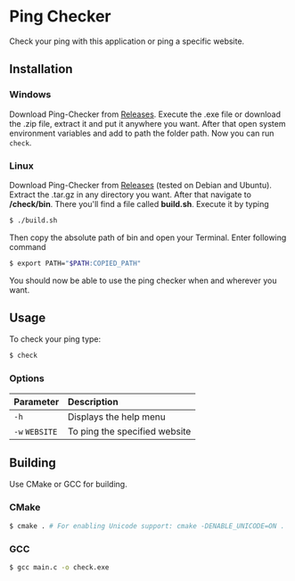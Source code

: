 
# Ping Checker

Check your ping with this application or ping a specific website.


## Installation

### Windows

Download Ping-Checker from [Releases](https://github.com/mcshept/Ping-Checker/releases/latest). Execute the .exe file or download the .zip file, extract it and put it anywhere you want. After that open system environment variables and add to path the folder path. Now you can run `check`.

### Linux

Download Ping-Checker from [Releases](https://github.com/mcshept/Ping-Checker/releases/latest) (tested on Debian and Ubuntu). Extract the .tar.gz in any directory you want. After that navigate to **/check/bin**. There you'll find a file called **build.sh**. Execute it by typing
```sh
$ ./build.sh
```
Then copy the absolute path of bin and open your Terminal. Enter following command
```sh
$ export PATH="$PATH:COPIED_PATH"
```
You should now be able to use the ping checker when and wherever you want.


## Usage

To check your ping type:

```sh
$ check
```

### Options

| Parameter | Description                |
| :-------- | :------------------------- |
| `-h` | Displays the help menu |
| `-w` `WEBSITE` | To ping the specified website |


## Building

Use CMake or GCC for building.

### CMake

```sh
$ cmake . # For enabling Unicode support: cmake -DENABLE_UNICODE=ON .
```

### GCC

```sh
$ gcc main.c -o check.exe
```

